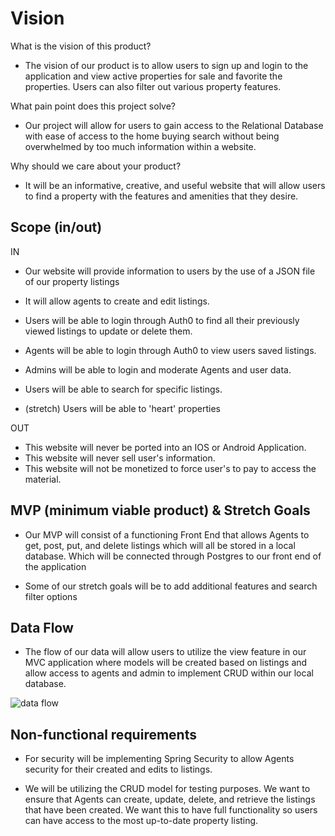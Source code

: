 # Vision

What is the vision of this product?

- The vision of our product is to allow users to sign up and login to the application and view active properties for sale and favorite the properties. Users can also filter out various property features.  

What pain point does this project solve?

- Our project will allow for users to gain access to the Relational Database with ease of access to the home buying search without being overwhelmed by too much information within a website.

Why should we care about your product?

- It will be an informative, creative, and useful website that will allow users to find a property with the features and amenities that they desire.

## Scope (in/out)

IN

- Our website will provide information to users by the use of a JSON file of our property listings

- It will allow agents to create and edit listings.

- Users will be able to login through Auth0 to find all their previously viewed listings to update or delete them.

- Agents will be able to login through Auth0 to view users saved listings.

- Admins will be able to login and moderate Agents and user data.

- Users will be able to search for specific listings.

- (stretch) Users will be able to 'heart' properties

OUT

- This website will never be ported into an IOS or Android Application.
- This website will never sell user's information.
- This website will not be monetized to force user's to pay to access the material.

## MVP (minimum viable product) & Stretch Goals

- Our MVP will consist of a functioning Front End that allows Agents to get, post, put, and delete listings which will all be stored in a local database. Which will be connected through Postgres to our front end of the application

- Some of our stretch goals will be to add additional features and search filter options

## Data Flow

- The flow of our data will allow users to utilize the view feature in our MVC application where models will be created based on listings and allow access to agents and admin to implement CRUD within our local database.

![data flow](./data%20flow.png)

## Non-functional requirements

- For security will be implementing Spring Security to allow Agents security for their created and edits to listings.

- We will be utilizing the CRUD model for testing purposes.  We want to ensure that Agents can create, update, delete, and retrieve the listings that have been created.  We want this to have full functionality so users can have access to the most up-to-date property listing.